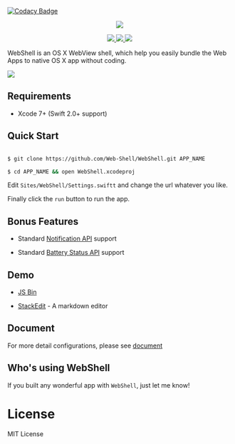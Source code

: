 [![Codacy Badge](https://api.codacy.com/project/badge/Grade/9e6e7675bfaf488c897f5426ccee8797)](https://app.codacy.com/app/wdg/WebShell?utm_source=github.com&utm_medium=referral&utm_content=Web-Shell/WebShell&utm_campaign=Badge_Grade_Settings)

<p align="center">
  <img src="http://7mnoy7.com1.z0.glb.clouddn.com/webshell/logo.png?imageView/2/w/128" />
</p>
<p align="center">
  <a href="https://github.com/Web-Shell/WebShell/pulls">
    <img src="http://issuestats.com/github/Web-Shell/WebShell/badge/pr?style=flat-square" />
  </a>
  <a href="https://github.com/Web-Shell/WebShell/issues">
    <img src="http://issuestats.com/github/Web-Shell/WebShell/badge/issue?style=flat-square" />
  </a>
  <a href="https://gitter.im/Web-Shell/WebShell">
    <img src="https://badges.gitter.im/Web-Shell/WebShell.svg" />
  </a>
</p>

WebShell is an OS X WebView shell, which help you easily bundle the Web Apps to native OS X app without coding.

![](http://7mnoy7.com1.z0.glb.clouddn.com/github/workflow-with-frame.png?imageView/2/w/1280)

## Requirements

- Xcode 7+ (Swift 2.0+ support)

## Quick Start

```bash

$ git clone https://github.com/Web-Shell/WebShell.git APP_NAME

$ cd APP_NAME && open WebShell.xcodeproj

```

Edit `Sites/WebShell/Settings.swiftt` and change the url whatever you like.


Finally click the `run` button to run the app.

## Bonus Features

- Standard [Notification API](https://developer.mozilla.org/en-US/docs/Web/API/notification) support

- Standard [Battery Status API](https://developer.mozilla.org/en-US/docs/Web/API/Battery_Status_API) support

## Demo

- [JS Bin](http://7mnoy7.com1.z0.glb.clouddn.com/github/JSBin.zip)

- [StackEdit](http://7mnoy7.com1.z0.glb.clouddn.com/github/StackEdit.zip) - A markdown editor

## Document

For more detail configurations, please see [document](https://github.com/djyde/WebShell/wiki/How-to-build-a-WebShell-based-application)

## Who's using WebShell

If you built any wonderful app with `WebShell`, just let me know!

# License

MIT License
